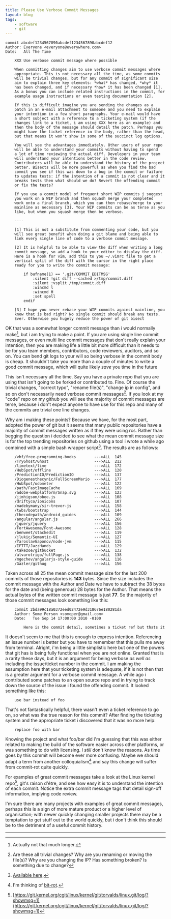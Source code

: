 ```yaml
---
title: Please Use Verbose Commit Messages
layout: blog
tags:
    - software
    - git
---
```


	commit abcdef1234567890abcdef1234567890abcdef12
	Author: Everyone <everyone@everywhere.com>
	Date:   All The Time

		XXX Use verbose commit message where possible

		When committing changes aim to use verbose commit messages where
		appropriate. This is not necessary all the time, as some commits
		will be trivial changes, but for any commit of significant size
		aim to explain three key elements: *what* has changed, *why* it
		has been changed, and if necessary *how* it has been changed [1].
		As a bonus you can include related instructions in the commit, for
		example usage instructions or even testing documentation [2].

		If this is difficult imagine you are sending the changes as a
		patch in an e-mail attachment to someone and you need to explain
		your intention in a few short paragraphs. Your e-mail would have
		a short subject with a reference to a ticketing system (if the
		changes link to a ticket, i am using XXX here as an example) and
		then the body of the message should detail the patch. Perhaps you
		might have the ticket reference in the body, rather than the head,
		but that means it won't show in some of the succinct log options.

		You will see the advantages immediately. Other users of your repo
		will be able to understand your commits without having to spend
		a lot of time reviewing the actual diff. Developers in your team
		will understand your intentions better in the code review.
		Contributers will be able to understand the history of the project
		better. Bisects will be more powerful as when you find the bad
		commit you see if this was down to a bug in the commit or failure
		to updates tests: if the intention of a commit is not clear and it
		breaks tests then what should we do? Revert the offending commit
		or fix the tests?

		If you use a commit model of frequent short WIP commits i suggest
		you work on a WIP branch and then squash merge your completed
		work onto a final branch, which you can then rebase/merge to your
		mainline as necessary [3]. Your WIP commits can be as terse as you
		like, but when you squash merge then be verbose.

		----

		[1] This is not a substitute from commenting your code, but you
		will see great benefit when doing a git blame and being able to
		link every single line of code to a verbose commit message.

		[2] It is helpful to be able to view the diff when writing a long
		commit message, so add a hook to your editor to display the diff.
		Here is a hook for vim, add this to you ~/.vimrc file to get a
		vertical split of the diff with the cursor in the right place
		ready for you to write the commit message:

			if bufname(1) == '.git/COMMIT_EDITMSG'
				:silent !git diff --cached >/tmp/commit.diff
				:silent :vsplit /tmp/commit.diff
				:wincmd l
				:wincmd H
				:set spell
			endif

		[3] I hope you never rebase your WIP commits against mainline, you
		know that is bad right? No single commit should break any tests.
		Ever. Otherwise you hugely reduce the power of git bisect 

OK that was a somewhat longer commit message than i would normally make[^1], but i am trying to make a point. If you are using single line commit messages, or even multi line commit messages that don't really explain your intention, then you are making life a little bit more difficult than it needs to be for you team members, contributors, code reviewers, auditors, and so on. You can bend git logs to your will so being verbose in the commit body is cheap. It shouldn't take you more than a couple of minutes to write a good commit message, which will quite likely *save* you time in the future

This isn't necessary all the time. Say you have a private repo that you are using that isn't going to be forked or contributed to. Fine. Of course the trivial changes, "correct typo", "rename file(s)", "change ip in config", and so on don't necessarily need verbose commit messages[^2]. If you look at my "code" repo on my github you will see the majority of commit messages are terse, because i don't expect anyone to have use for this repo and many of the commits are trivial one line changes.

Why am i making these points? Because we have, for the most part, adopted the power of git but it seems that many public repositories have a majority of commit messages written as if they were using rcs. Rather than begging the question i decided to see what the mean commit message size is for the top trending repositories on github using a tool i wrote a while ago combined with a simple bash wrapper script[^3]. The results are as follows:

		/vhf/free-programming-books        --->ALL  145
		/TryGhost/Ghost                    --->ALL  212
		/limetext/lime                     --->ALL  172
		/HubSpot/offline                   --->ALL  120
		/PredictionIO/PredictionIO         --->ALL  137
		/Diogenesthecynic/FullScreenMario  --->ALL  177
		/HubSpot/odometer                  --->ALL  122
		/path/FastImageCache               --->ALL  169
		/adobe-webplatform/Snap.svg        --->ALL  123
		/jimhigson/oboe.js                 --->ALL  108
		/driftyco/ionicons                 --->ALL  107
		/madebymany/sir-trevor-js          --->ALL  158
		/twbs/bootstrap                    --->ALL  144
		/thecodepath/android_guides        --->ALL  109
		/angular/angular.js                --->ALL  266
		/jquery/jquery                     --->ALL  156
		/FortAwesome/Font-Awesome          --->ALL  128
		/benweet/stackedit                 --->ALL  119
		/jlukic/Semantic-UI                --->ALL  127
		/YaroslavGaponov/node-jvm          --->ALL  115
		/IFTTT/JazzHands                   --->ALL  129
		/takezoe/gitbucket                 --->ALL  132
		/alvarotrigo/fullPage.js           --->ALL  138
		/mgechev/angularjs-style-guide     --->ALL  116
		/Gazler/githug                     --->ALL  156

Taken across all 25 the mean commit message size for the last 200 commits of those repositories is **143** bytes. Since the size includes the commit message with the Author and Date we have to subtract the 38 bytes for the date and (being generous) 28 bytes for the Author. That means the actual bytes of the written commit message is just **77**. So the majority of those commit messages look something like this:

		commit 2bda99c18a0372eed02472e9d318676e180281da
		Author: Some Person <someper@gmail.com>
		Date:   Tue Sep 14 17:00:00 2010 -0100

			Here is the commit detail, sometimes a ticket ref but thats it

It doesn't seem to me that this is enough to express intention. Referencing an issue number is better but you have to remember that this pulls me away from terminal. Alright, i'm being a little simplistic here but one of the powers that git has is being fully functional when you are not online. Granted that is a rarity these days, but it is an argument for being verbose *as well as* including the issue/ticket number in the commit. I am making the assumption here that your ticketing system is adequate, if it is not then that is a greater argument for a verbose commit message. A while ago i contributed some patches to an open source repo and in trying to track down the source of the issue i found the offending commit. It looked something like this:

		use bar instead of foo

That's not fantastically helpful, there wasn't even a ticket reference to go on, so what was the true reason for this commit? After finding the ticketing system and the appropriate ticket i discovered that it was no more help:

		replace foo with bar

Knowing the project and what foo/bar did i'm guessing that this was either related to making the build of the software easier across other platforms, or was something to do with licensing. I *still* don't know the reasons. As time goes by this commit will become ever more confusing. Maybe we should adapt a term from another colloquialism[^4] and say this change will suffer from commit-rot quite quickly.

For examples of great commit messages take a look at the Linux kernel repo[^5], git's raison d'être, and see how easy it is to understand the intention of each commit. Notice the extra commit message tags that detail sign-off information, implying code review. 

I'm sure there are many projects with examples of great commit messages, perhaps this is a sign of more mature product or a higher level of organisation; with newer quickly changing smaller projects there may be a temptation to get stuff out to the world quickly, but i don't think this should be to the detriment of a useful commit history.

<hr />

[^1]: Actually not that much longer.

[^2]: Are these all trivial changes? Why are you renaming or moving the file(s)? Why are you changing the IP? Has something broken? Is something due to change?

[^3]: [Available here](https://github.com/leejo/code/commit/d127706d7052e9402897be76435bdc8ec97c625e).

[^4]: I'm thinking of [bit-rot](http://en.wikipedia.org/wiki/Bit_rot).

[^5]: [https://git.kernel.org/cgit/linux/kernel/git/torvalds/linux.git/log/?showmsg=1](https://git.kernel.org/cgit/linux/kernel/git/torvalds/linux.git/log/?showmsg=1)
